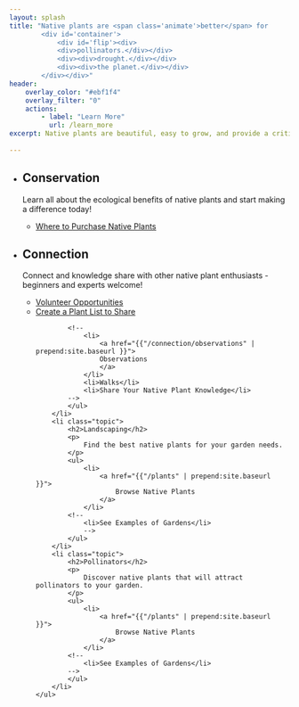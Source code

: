 ```yaml
---
layout: splash
title: "Native plants are <span class='animate'>better</span> for 
        <div id='container'>
            <div id='flip'><div>
            <div>pollinators.</div></div>
            <div><div>drought.</div></div>
            <div><div>the planet.</div></div>
        </div></div>"    
header:
    overlay_color: "#ebf1f4"
    overlay_filter: "0"
    actions:
        - label: "Learn More"
          url: /learn_more
excerpt: Native plants are beautiful, easy to grow, and provide a critical foundation for our local ecosystem. 
  
---
```

<div class="row">
    <ul class="topics content">
        <li class="topic">
            <h2>
                Conservation
            </h2>
            <p> 
                Learn all about the ecological benefits of native plants and start making a difference today!
            </p>
            <ul>
            <!--	
                <li>How to Start Native Plant Gardening</li>
                <li>Removing Invasive Species</li>
            -->
                <li>
                    <a href="{{"/where_to_buy" | prepend:site.baseurl }}">
                        Where to Purchase Native Plants
                    </a>
                </li>
            <!--	
                <li>
                    <a href="{{"/conservation/eco-anxiety" | prepend:site.baseurl }}">
                    How to Manage Eco-Anxiety
                    </a>
                </li>
                <li>	
                    Take Action Today
                </li>
                <li>How to be a Native Plant Advocate</li>
            -->
            </ul>
        </li>
        <li class="topic">
            <h2>Connection</h2>
            <p> 
                Connect and knowledge share with other native plant enthusiasts - beginners and experts welcome!
            </p>
            <ul>
                <li>
                    <a href="{{"/connection/volunteer" | prepend:site.baseurl }}">
                    Volunteer Opportunities
                    </a>
                </li>
                <li>
                    <a href="{{"/plant_list" | prepend:site.baseurl }}">
                    Create a Plant List to Share
                    </a>
                </li>

            <!--
                <li>
                    <a href="{{"/connection/observations" | prepend:site.baseurl }}">
                    Observations 
                    </a>
                </li>
                <li>Walks</li>
                <li>Share Your Native Plant Knowledge</li>
            -->
            </ul>
        </li>
        <li class="topic">
            <h2>Landscaping</h2>
            <p>
                Find the best native plants for your garden needs. 
            </p>
            <ul>
                <li>
                    <a href="{{"/plants" | prepend:site.baseurl }}">
                        Browse Native Plants 
                    </a>
                </li>
            <!--
                <li>See Examples of Gardens</li>
                -->
            </ul>
        </li>
        <li class="topic">
            <h2>Pollinators</h2>
            <p>
                Discover native plants that will attract pollinators to your garden.
            </p>
            <ul>
                <li>
                    <a href="{{"/plants" | prepend:site.baseurl }}">
                        Browse Native Plants 
                    </a>
                </li>
            <!--
                <li>See Examples of Gardens</li>
            -->
            </ul>
        </li>
    </ul>	
</div>

